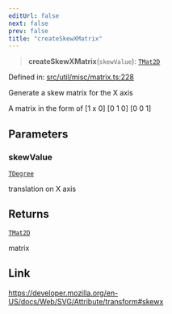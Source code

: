 ```yaml
---
editUrl: false
next: false
prev: false
title: "createSkewXMatrix"
---
```


> **createSkewXMatrix**(`skewValue`): [`TMat2D`](/api/type-aliases/tmat2d/)

Defined in: [src/util/misc/matrix.ts:228](https://github.com/fabricjs/fabric.js/blob/977f797255d8c56b5b68360b0d45bed33697d2e8/src/util/misc/matrix.ts#L228)

Generate a skew matrix for the X axis

A matrix in the form of
[1 x 0]
[0 1 0]
[0 0 1]

## Parameters

### skewValue

[`TDegree`](/api/type-aliases/tdegree/)

translation on X axis

## Returns

[`TMat2D`](/api/type-aliases/tmat2d/)

matrix

## Link

https://developer.mozilla.org/en-US/docs/Web/SVG/Attribute/transform#skewx
